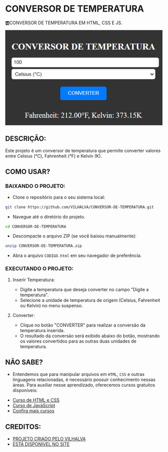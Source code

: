 # CONVERSOR DE TEMPERATURA
🆎CONVERSOR DE TEMPERATURA EM HTML, CSS E JS.

<img src="FOTO.png" align="center" width="500"> <br>

## DESCRIÇÃO:
Este projeto é um conversor de temperatura que permite converter valores entre Celsius (°C), Fahrenheit (°F) e Kelvin (K). 

## COMO USAR?
### BAIXANDO O PROJETO:
* Clone o repositório para o seu sistema local:

```bash
git clone https://github.com/VILHALVA/CONVERSOR-DE-TEMPERATURA.git
```

* Navegue até o diretório do projeto.

```bash
cd CONVERSOR-DE-TEMPERATURA
```

* Descompacte o arquivo ZIP (se você baixou manualmente):

```bash
unzip CONVERSOR-DE-TEMPERATURA.zip
```

* Abra o arquivo `CODIGO.html` em seu navegador de preferência.

### EXECUTANDO O PROJETO:
1. Inserir Temperatura:
   - Digite a temperatura que deseja converter no campo "Digite a temperatura".
   - Selecione a unidade de temperatura de origem (Celsius, Fahrenheit ou Kelvin) no menu suspenso.

2. Converter:
   - Clique no botão "CONVERTER" para realizar a conversão da temperatura inserida.
   - O resultado da conversão será exibido abaixo do botão, mostrando os valores convertidos para as outras duas unidades de temperatura.
   
## NÃO SABE?
- Entendemos que para manipular arquivos em `HTML`, `CSS` e outras linguagens relacionadas, é necessário possuir conhecimento nessas áreas. Para auxiliar nesse aprendizado, oferecemos cursos gratuitos disponíveis:
* [Curso de HTML e CSS](https://github.com/VILHALVA/CURSO-DE-HTML-E-CSS)
* [Curso de JavaScript](https://github.com/VILHALVA/CURSO-DE-JAVASCRIPT)
* [Confira mais cursos](https://github.com/VILHALVA?tab=repositories&q=+topic:CURSO)

## CREDITOS:
- [PROJETO CRIADO PELO VILHALVA](https://github.com/VILHALVA)
- [ESTÁ DISPONIVEL NO SITE](https://vilhalva.github.io/STYLER/STYLER.html)


